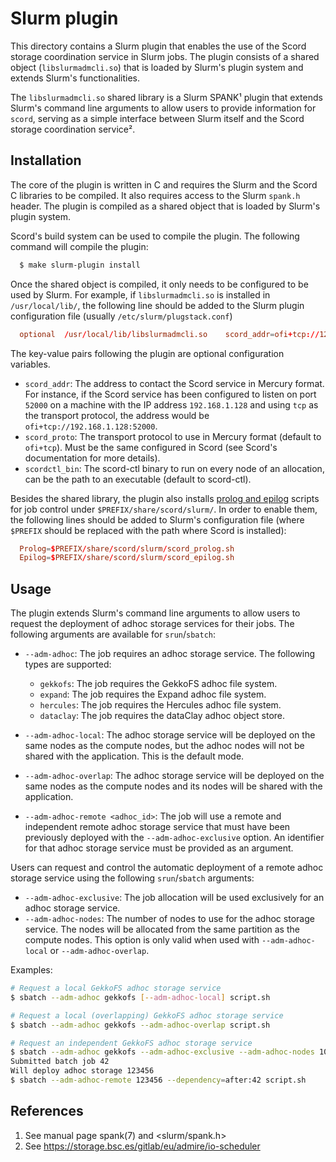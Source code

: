 # Slurm plugin

This directory contains a Slurm plugin that enables the use of the
Scord storage coordination service in Slurm jobs. The plugin consists
of a shared object (`libslurmadmcli.so`) that is loaded by Slurm's plugin
system and extends Slurm's functionalities.

The `libslurmadmcli.so` shared library is a Slurm SPANK¹ plugin that extends
Slurm's command line arguments to allow users to provide information for
`scord`, serving as a simple interface between Slurm itself and the Scord
storage coordination service².

## Installation

The core of the plugin is written in C and requires the Slurm and the Scord C
libraries to be compiled. It also requires access to the Slurm
`spank.h` header. The plugin is compiled as a shared object that is
loaded by Slurm's plugin system.

Scord's build system can be used to compile the plugin. The following
command will compile the plugin:

```bash
  $ make slurm-plugin install
```

Once the shared object is compiled, it only needs to be configured to be
used by Slurm. For example, if `libslurmadmcli.so` is installed in
`/usr/local/lib/`, the following line should be added to the Slurm plugin
configuration file (usually `/etc/slurm/plugstack.conf`)

```conf
  optional	/usr/local/lib/libslurmadmcli.so	scord_addr=ofi+tcp://127.0.0.1:52000 scord_proto=ofi+tcp://127.0.0.1 scordctl_bin=scord-ctl
```

The key-value pairs following the plugin are optional configuration
variables.

- `scord_addr`: The address to contact the Scord service in Mercury format.
  For instance, if the Scord service has been configured to listen on
  port `52000` on a machine with the IP address `192.168.1.128` and using
  `tcp` as the transport protocol, the address would be
  `ofi+tcp://192.168.1.128:52000`.
- `scord_proto`: The transport protocol to use in Mercury format (default
  to `ofi+tcp`). Must be the same configured in Scord (see Scord's
  documentation for more details).
- `scordctl_bin`: The scord-ctl binary to run on every node of an
  allocation, can be the path to an executable (default to scord-ctl).

Besides the shared library, the plugin also installs
[prolog and epilog](https://slurm.schedmd.com/prolog_epilog.html)
scripts for job control under `$PREFIX/share/scord/slurm/`. In order to enable
them, the following lines should be added to Slurm's configuration file
(where `$PREFIX` should be replaced with the path where Scord is installed):

```conf
  Prolog=$PREFIX/share/scord/slurm/scord_prolog.sh
  Epilog=$PREFIX/share/scord/slurm/scord_epilog.sh
```

## Usage

The plugin extends Slurm's command line arguments to allow users to request
the deployment of adhoc storage services for their jobs. The following
arguments are available for `srun`/`sbatch`:

- `--adm-adhoc`: The job requires an adhoc storage service.
  The following types are supported:
    - `gekkofs`: The job requires the GekkoFS adhoc file system.
    - `expand`: The job requires the Expand adhoc file system.
    - `hercules`: The job requires the Hercules adhoc file system.
    - `dataclay`: The job requires the dataClay adhoc object store.

- `--adm-adhoc-local`: The adhoc storage service will be deployed on the
  same nodes as the compute nodes, but the adhoc nodes will not be shared
  with the application. This is the default mode.
- `--adm-adhoc-overlap`: The adhoc storage service will be deployed on the same
  nodes as the compute nodes and its nodes will be shared with the application.
- `--adm-adhoc-remote <adhoc_id>`: The job will use a remote and independent
  remote adhoc storage service that must have been previously deployed with the
  `--adm-adhoc-exclusive` option. An identifier for that adhoc storage service
  must be provided as an argument.

Users can request and control the automatic deployment of a remote adhoc
storage service using the following `srun`/`sbatch` arguments:

- `--adm-adhoc-exclusive`: The job allocation will be used exclusively for an
  adhoc storage service.
- `--adm-adhoc-nodes`: The number of nodes to use for the adhoc storage
  service. The nodes will be allocated from the same partition as the
  compute nodes. This option is only valid when used with
  `--adm-adhoc-local` or `--adm-adhoc-overlap`.

Examples:

```bash
# Request a local GekkoFS adhoc storage service
$ sbatch --adm-adhoc gekkofs [--adm-adhoc-local] script.sh

# Request a local (overlapping) GekkoFS adhoc storage service
$ sbatch --adm-adhoc gekkofs --adm-adhoc-overlap script.sh

# Request an independent GekkoFS adhoc storage service
$ sbatch --adm-adhoc gekkofs --adm-adhoc-exclusive --adm-adhoc-nodes 10 --adm-adhoc-walltime 00:10:00 noop.sh
Submitted batch job 42
Will deploy adhoc storage 123456
$ sbatch --adm-adhoc-remote 123456 --dependency=after:42 script.sh
```

## References

1. See manual page spank(7) and <slurm/spank.h>
2. See https://storage.bsc.es/gitlab/eu/admire/io-scheduler
